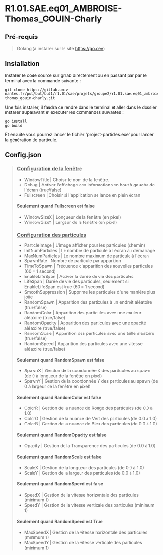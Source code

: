 # R1.01.SAE.eq01_AMBROISE-Thomas_GOUIN-Charly


## Pré-requis
> Golang (à installer sur le site https://go.dev)

## Installation
Installer le code source sur gitlab directement ou en passant par par le terminal avec la commande suivante :<br>
```
git clone https://gitlab.univ-nantes.fr/pub/but/but1/r1.01/sae/projets/groupe2/r1.01.sae.eq01_ambroise-thomas_gouin-charly.git
```
Une fois installer, il faudra ce rendre dans le terminal et aller dans le dossier installer auparavant et executer les commandes suivantes :
```
go install
go build
```
Et ensuite vous pourrez lancer le fichier 'project-particles.exe' pour lancer la génération de particule.

## Config.json
> ### <ins>Configuration de la fenêtre</ins>
> - WindowTitle | Choisir le nom de la fenêtre.
> - Debug | Activer l'affichage des informations en haut à gauche de l'écran (true/false)
> - Fullscreen | Choisir si l'application se lance en plein écran
> #### Seulement quand Fullscreen est false
> - WindowSizeX | Longueur de la fenêtre (en pixel)
> - WindowSizeY | Largeur de la fenêtre (en pixel)
> ### <ins>Configuration des particules</ins>
> - ParticleImage | L'image afficher pour les particules (chemin)
> - InitNumParticles | Le nombre de particule à l'écran au démarrage
> - MaxNumParticles | Le nombre maximum de particule à l'écran
> - SpawnRate | Nombre de particule par apparition
> - TimeToSpawn | Fréquence d'apparition des nouvelles particules (60 = 1 second)
> - EnableLifeSpan | Activer la durée de vie des particules
> - LifeSpan | Durée de vie des particules, seulement si EnableLifeSpan est true (60 = 1 second)
> - SmoothSuppression | Supprime les particules d'une manière plus jolie
> - RandomSpawn | Apparition des particules à un endroit aléatoire (true/false)
> - RandomColor | Apparition des particules avec une couleur aléatoire (true/false)
> - RandomOpacity | Apparition des particules avec une opacité aléatoire (true/false)
> - RandomScale | Apparition des particules avec une taille aléatoire (true/false)
> - RandomSpeed | Apparition des particules avec une vitesse aléatoire (true/false)
> #### Seulement quand RandomSpawn est false
> - SpawnX | Gestion de la coordonnée X des particules au spawn (de 0 à longueur de la fenêtre en pixel)
> - SpawnY | Gestion de la coordonnée Y des particules au spawn (de 0 à largeur de la fenêtre en pixel)
> #### Seulement quand RandomColor est false 
> - ColorR | Gestion de la nuance de Rouge des particules (de 0.0 à 1.0)
> - ColorG | Gestion de la nuance de Vert des particules (de 0.0 à 1.0)
> - ColorB | Gestion de la nuance de Bleu des particules (de 0.0 à 1.0)
> #### Seulement quand RandomOpacity est false
> - Opacity | Gestion de la Transparence des particules (de 0.0 à 1.0)
> #### Seulement quand RandomScale est false
> - ScaleX | Gestion de la longueur des particules (de 0.0 à 1.0)
> - ScaleY | Gestion de la largeur des particules (de 0.0 à 1.0)
> #### Seulement quand RandomSpeed est false
> - SpeedX | Gestion de la vitesse horizontale des particules (minimum 1)
> - SpeedY | Gestion de la vitesse verticale des particules (minimum 1)
> #### Seulement quand RandomSpeed est True
> - MaxSpeedX | Gestion de la vitesse horizontale des particules (minimum 1)
> - MaxSpeedY | Gestion de la vitesse verticale des particules (minimum 1)